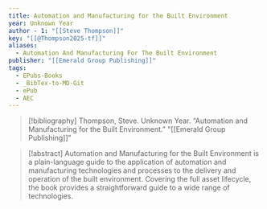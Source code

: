 ```yaml
---
title: Automation and Manufacturing for the Built Environment
year: Unknown Year
author - 1: "[[Steve Thompson]]"
key: "[[@Thompson2025-tf]]"
aliases:
  - Automation And Manufacturing For The Built Environment
publisher: "[[Emerald Group Publishing]]"
tags:
  - EPubs-Books
  - _BibTex-to-MD-Git
  - ePub
  - AEC
---
```


> [!bibliography]
> Thompson, Steve. Unknown Year. “Automation and Manufacturing for the Built Environment.” "[[Emerald Group Publishing]]"

> [!abstract]
> Automation and Manufacturing for the Built Environment is a plain-language guide to the application of automation and manufacturing technologies and processes to the delivery and operation of the built environment. Covering the full asset lifecycle, the book provides a straightforward guide to a wide range of technologies.
